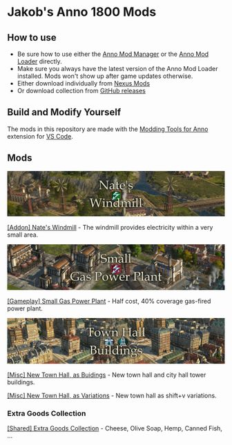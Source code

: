 # Jakob's Anno 1800 Mods

## How to use

- Be sure how to use either the [Anno Mod Manager](https://www.nexusmods.com/anno1800/mods/35) or the [Anno Mod Loader](https://github.com/xforce/anno1800-mod-loader) directly.
- Make sure you always have the latest version of the Anno Mod Loader installed. Mods won't show up after game updates otherwise.
- Either download individually from [Nexus Mods](https://www.nexusmods.com/anno1800/users/124999118?tab=user+files)
- Or download collection from [GitHub releases](https://github.com/jakobharder/anno-1800-jakobs-mods/releases)

## Build and Modify Yourself

The mods in this repository are made with the [Modding Tools for Anno](https://marketplace.visualstudio.com/items?itemName=JakobHarder.anno-modding-tools) extension for [VS Code](https://code.visualstudio.com/).

## Mods

![](./nates-windmill/banner.png)

[\[Addon\] Nate's Windmill](./nates-windmill/) - The windmill provides electricity within a very small area.

![](./small-gas-power-plant/banner.png)

[\[Gameplay\] Small Gas Power Plant](./small-gas-power-plant/) - Half cost, 40% coverage gas-fired power plant.

![](./new-town-hall-buildings/banner.png)

[\[Misc\] New Town Hall, as Buidings](./new-town-hall-buildings/) - New town hall and city hall tower buildings.

[\[Misc\] New Town Hall, as Variations](./new-town-hall-variations/) - New town hall as shift+v variations.

### Extra Goods Collection

[\[Shared\] Extra Goods Collection](./extra-goods-collection) - Cheese, Olive Soap, Hemp, Canned Fish, ...
